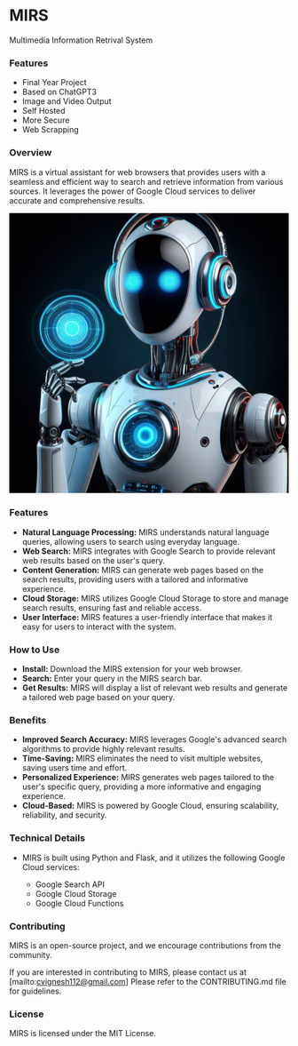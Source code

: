 # MIRS
Multimedia Information Retrival System 


### Features
- Final Year Project 
- Based on ChatGPT3
- Image and Video Output
- Self Hosted
- More Secure
- Web Scrapping

### Overview

MIRS is a virtual assistant for web browsers that provides users with a seamless and efficient way to search and retrieve information from various sources. It leverages the power of Google Cloud services to deliver accurate and comprehensive results.

[![](logo.jpg)](#)

### Features

- **Natural Language Processing:** MIRS understands natural language queries, allowing users to search using everyday language.
- **Web Search:** MIRS integrates with Google Search to provide relevant web results based on the user's query.
- **Content Generation:** MIRS can generate web pages based on the search results, providing users with a tailored and informative experience.
- **Cloud Storage:** MIRS utilizes Google Cloud Storage to store and manage search results, ensuring fast and reliable access.
- **User Interface:** MIRS features a user-friendly interface that makes it easy for users to interact with the system.

### How to Use

- **Install:** Download the MIRS extension for your web browser.
- **Search:** Enter your query in the MIRS search bar.
- **Get Results:** MIRS will display a list of relevant web results and generate a tailored web page based on your query.
### Benefits

- **Improved Search Accuracy:** MIRS leverages Google's advanced search algorithms to provide highly relevant results.
- **Time-Saving:** MIRS eliminates the need to visit multiple websites, saving users time and effort.
- **Personalized Experience:** MIRS generates web pages tailored to the user's specific query, providing a more informative and engaging experience.
- **Cloud-Based:** MIRS is powered by Google Cloud, ensuring scalability, reliability, and security.
### Technical Details

- MIRS is built using Python and Flask, and it utilizes the following Google Cloud services:

    - Google Search API
    - Google Cloud Storage
    - Google Cloud Functions
    
 ### Contributing

MIRS is an open-source project, and we encourage contributions from the community. 

If you are interested in contributing to MIRS, please contact us at [mailto:cvignesh112@gmail.com] Please refer to the CONTRIBUTING.md file for guidelines.

### License

MIRS is licensed under the MIT License.


